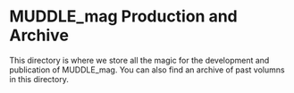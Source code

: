 # MUDDLE_mag Production and Archive
  
  This directory is where we store all the magic for the development and publication of MUDDLE_mag. You can also find an archive of past volumns in this directory.  

